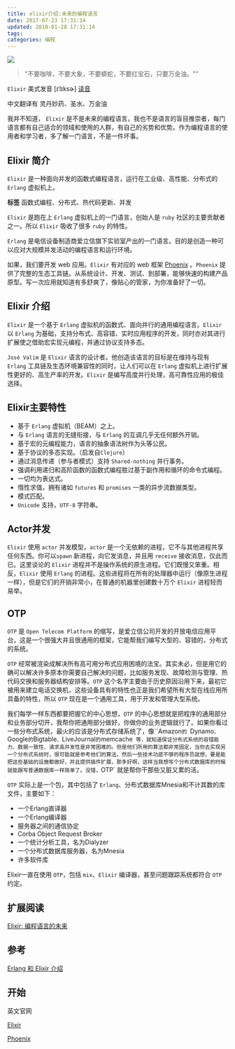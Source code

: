 ```yaml
---
title: elixir介绍:未来的编程语言
date: 2017-07-23 17:31:14
updated: 2018-01-28 17:31:14
tags:
categories: 编程
---
```


![](https://ws4.sinaimg.cn/large/006tKfTcly1fhwyaee42hj306b02n3yg.jpg)

>"不要咖啡，不要大象，不要蟒蛇，不要红宝石，只要万金油。""

`Elixir` 美式发音 [ɪˈlɪksɚ] [读音](https://fanyi.baidu.com/#en/zh/elixir)

中文翻译有 灵丹妙药、圣水、万金油

我并不知道， `Elixir` 是不是未来的编程语言，我也不是语言的盲目推崇者，每门语言都有自己适合的领域和使用的人群，有自己的劣势和优势。作为编程语言的使用者和学习者，多了解一门语言，不是一件坏事。

## Elixir 简介

`Elixir` 是一种面向并发的函数式编程语言，运行在工业级、高性能、分布式的 `Erlang` 虚拟机上。

**标签** 函数式编程、分布式、热代码更新、并发

`Elixir` 是跑在上 `Erlang` 虚拟机上的一门语言，创始人是 `ruby` 社区的主要贡献者之一。所以 `Elixir` 吸收了很多 `ruby` 的特性。 

`Erlang` 是电信设备制造商爱立信旗下实验室产出的一门语言。目的是创造一种可以应对大规模并发活动的编程语言和运行环境。

如果，我们要开发 web 应用。`Elixir` 有对应的 web 框架  [Phoenix](http://www.phoenixframework.org/) 。`Phoenix` 提供了完整的生态工具链。从系统设计、开发、测试、到部署，能够快速的构建产品原型。写一次应用就知道有多舒爽了，像贴心的管家，为你准备好了一切。

## Elixir 介绍

`Elixir` 是一个基于 `Erlang` 虚拟机的函数式、面向并行的通用编程语言。`Elixir` 以 `Erlang` 为基础，支持分布式、高容错、实时应用程序的开发，同时亦对其进行扩展使之借助宏实现元编程，并通过协议支持多态。

`José Valim` 是 `Elixir` 语言的设计者。他创造该语言的目标是在维持与现有 `Erlang` 工具链及生态环境兼容性的同时，让人们可以在 `Erlang` 虚拟机上进行扩展性更好的、高生产率的开发。`Elixir` 是编写高度并行处理，高可靠性应用的极佳选择。

## Elixir主要特性

- 基于 `Erlang` 虚拟机（BEAM）之上。
- 与 `Erlang` 语言的无缝衔接，与 `Erlang` 的互调几乎无任何额外开销。
- 基于宏的元编程能力，语言的抽象语法树作为头等公民。
- 基于协议的多态实现。（启发自`Clojure`）
- 通过消息传递（参与者模式）支持 `Shared-nothing` 并行事务。
- 强调利用递归和高阶函数的函数式编程胜过基于副作用和循环的命令式编程。
- 一切均为表达式。
- 惰性求值，拥有诸如 `futures` 和 `promises` 一类的异步流数据类型。
- 模式匹配。
- `Unicode` 支持，`UTF-8` 字符串。

## Actor并发

`Elixir` 使用 `actor` 并发模型，`actor` 是一个无依赖的进程，它不与其他进程共享任何东西。你可以`spawn` 新进程，向它发消息，并且用 `receive` 接收消息，仅此而已。这里谈论的 `Elixir` 进程并不是操作系统的原生进程。它们既慢又笨重。相反，`Elixir` 使用 `Erlang` 的进程。这些进程将在所有的处理器中运行（像原生进程一样），但是它们的开销非常小，在普通的机器里创建数十万个 `Elixir` 进程轻而易举。

## OTP

`OTP` 是 `Open Telecom Platform` 的缩写，是爱立信公司开发的开放电信应用平台，这是一个很强大并且很通用的框架，它能帮我们编写大型的、容错的，分布式的系统。

`OTP` 经常被渲染成解决所有高可用分布式应用困境的法宝。其实未必，但是用它的确可以解决许多原本你需要自己解决的问题，比如服务发现、故障检测与管理、热代码交换和服务器结构安排等。`OTP` 这个名字主要由于历史原因沿用下来，最初它被用来建立电话交换机，这些设备具有的特性也正是我们希望所有大型在线应用所具备的特性，所以 `OTP` 现在是一个通用工具，用于开发和管理大型系统。

我们每学一样东西都要把握它的中心思想，`OTP` 的中心思想就是把程序的通用部分和业务部分切开，我帮你把通用部分做好，你做你的业务逻辑就行了。如果你看过一些分布式系统，最火的应该是分布式存储系统了，像``Amazon`的 `Dynamo`、`Google` 的 `Bigtable`、`LiveJournal` 的 `memcache` 等，就知道保证分布式系统的容错能力、数据一致性、请求高并发性是非常困难的。但是他们所用的算法都非常固定，当你去实现另一个分布式系统时，很可能就是参考他们的算法。然后一些技术功底不够的程序员就想，要是能把这些基础的设施都做好，并且提供插件扩展，那多好啊，这样当我想写个分布式数据库的时候就能跟写普通数据库一样简单了。没错，`OTP` 就是帮你干那些又脏又累的活。

`OTP` 实际上是一个包，其中包括了 `Erlang`、分布式数据库Mnesia和不计其数的库文件，主要如下：

- 一个Erlang直译器
- 一个Erlang编译器
- 服务器之间的通信协定
- Corba Object Request Broker
- 一个统计分析工具，名为Dialyzer
- 一个分布式数据库服务器，名为Mnesia
- 许多软件库

Elixir一直在使用 `OTP`，包括 `mix`、`Elixir` 编译器，甚至问题跟踪系统都符合 `OTP` 约定。


## 扩展阅读

[Elixir: 编程语言的未来](https://blog.eood.cn/elixir)

## 参考
[Erlang 和 Elixir 介绍](https://www.jianshu.com/p/da47b5d7ef53)

## 开始

英文官网

[Elixir](https://elixir-lang.org/)

[Phoenix](http://www.phoenixframework.org/)


